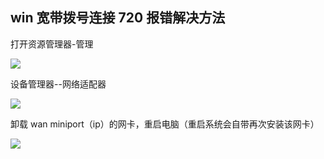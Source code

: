 

## win 宽带拨号连接 720 报错解决方法

打开资源管理器-管理

![](https://cdn.jsdelivr.net/gh/tianzhenwuxie01/gitpicgo/img/20200409164450.png)

设备管理器--网络适配器

![](https://cdn.jsdelivr.net/gh/tianzhenwuxie01/gitpicgo/img/20200409165219.png)

卸载 wan miniport（ip）的网卡，重启电脑（重启系统会自带再次安装该网卡）

![](https://cdn.jsdelivr.net/gh/tianzhenwuxie01/gitpicgo/img/20200409165446.png)
